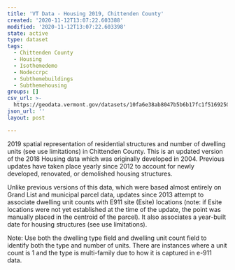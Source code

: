 ```yaml
---
title: 'VT Data - Housing 2019, Chittenden County'
created: '2020-11-12T13:07:22.603388'
modified: '2020-11-12T13:07:22.603398'
state: active
type: dataset
tags:
  - Chittenden County
  - Housing
  - Isothemedemo
  - Nodeccrpc
  - Subthemebuildings
  - Subthemehousing
groups: []
csv_url: >-
  https://geodata.vermont.gov/datasets/10fa6e38ab8047b5b6b17fc1f5169250_0.csv?outSR=%7B%22latestWkid%22%3A3857%2C%22wkid%22%3A102100%7D
json_url: ''
layout: post

---
```

<div style='text-align:Left;'><p><span>2019 spatial representation of 
residential structures and number of dwelling units (see use 
limitations) in Chittenden County. This is an updated version of the 
2018 Housing data which was originally developed in 2004. Previous 
updates have taken place yearly since 2012
to account for newly developed, renovated, or demolished housing 
structures.</span></p><p><span>Unlike previous versions of this data, 
which were based almost entirely on Grand List and municipal parcel 
data, updates since 2013 attempt to 
associate dwelling unit counts with E911 site (Esite) locations (note: 
if Esite locations were not yet established at the time of the update, 
the point was manually placed in the centroid of the parcel). It also 
associates a year-built date for housing structures (see use 
limitations).</span></p><p><span>Note: Use both the dwelling type field 
and dwelling unit count field to identify both the type and number of 
units. There are instances where a unit count is 1 and the type is 
multi-family due to how it is captured in e-911 data.</span></p></div>
